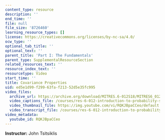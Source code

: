 ```yaml
---
content_type: resource
description: ''
end_time: ''
file: null
file_size: '8726460'
learning_resource_types: []
license: https://creativecommons.org/licenses/by-nc-sa/4.0/
ocw_type: ''
optional_tab_title: ''
optional_text: ''
parent_title: 'Part I: The Fundamentals'
parent_type: SupplementalResourceSection
related_resources_text: ''
resource_index_text: ''
resourcetype: Video
start_time: ''
title: Covariance Properties
uid: ed5e1d99-f299-63fa-f213-52d5e35fc995
video_files:
  archive_url: https://archive.org/download/MITRES.6-012S18/MITRES6_012S18_L12-06_300k.mp4
  video_captions_file: /courses/res-6-012-introduction-to-probability-spring-2018/6c640f156c505c30bc6ecaea5a091fea_RQKJBpaCCeo.vtt
  video_thumbnail_file: https://img.youtube.com/vi/RQKJBpaCCeo/default.jpg
  video_transcript_file: /courses/res-6-012-introduction-to-probability-spring-2018/439c9d392614b0d9614ac8c22bee7b6d_RQKJBpaCCeo.pdf
video_metadata:
  youtube_id: RQKJBpaCCeo
---
```


**Instructor:** John Tsitsiklis

